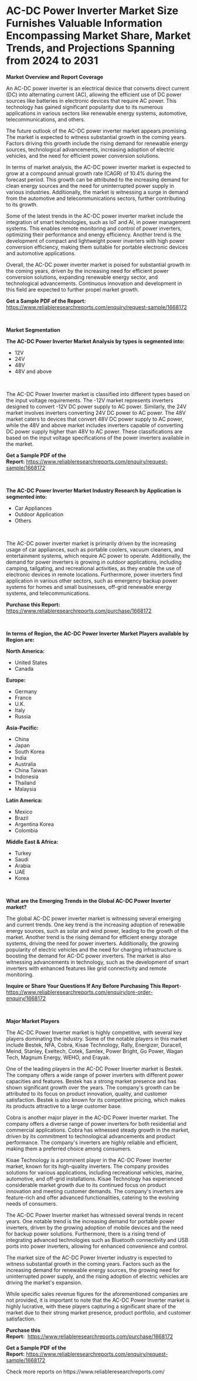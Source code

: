 <p><h1>AC-DC Power Inverter Market Size Furnishes Valuable Information Encompassing Market Share, Market Trends, and Projections Spanning from 2024 to 2031</h1></p><p><strong>Market Overview and Report Coverage</strong></p>
<p><p>An AC-DC power inverter is an electrical device that converts direct current (DC) into alternating current (AC), allowing the efficient use of DC power sources like batteries in electronic devices that require AC power. This technology has gained significant popularity due to its numerous applications in various sectors like renewable energy systems, automotive, telecommunications, and others.</p><p>The future outlook of the AC-DC power inverter market appears promising. The market is expected to witness substantial growth in the coming years. Factors driving this growth include the rising demand for renewable energy sources, technological advancements, increasing adoption of electric vehicles, and the need for efficient power conversion solutions.</p><p>In terms of market analysis, the AC-DC power inverter market is expected to grow at a compound annual growth rate (CAGR) of 10.4% during the forecast period. This growth can be attributed to the increasing demand for clean energy sources and the need for uninterrupted power supply in various industries. Additionally, the market is witnessing a surge in demand from the automotive and telecommunications sectors, further contributing to its growth.</p><p>Some of the latest trends in the AC-DC power inverter market include the integration of smart technologies, such as IoT and AI, in power management systems. This enables remote monitoring and control of power inverters, optimizing their performance and energy efficiency. Another trend is the development of compact and lightweight power inverters with high power conversion efficiency, making them suitable for portable electronic devices and automotive applications.</p><p>Overall, the AC-DC power inverter market is poised for substantial growth in the coming years, driven by the increasing need for efficient power conversion solutions, expanding renewable energy sector, and technological advancements. Continuous innovation and development in this field are expected to further propel market growth.</p></p>
<p><strong>Get a Sample PDF of the Report:</strong> <a href="https://www.reliableresearchreports.com/enquiry/request-sample/1668172">https://www.reliableresearchreports.com/enquiry/request-sample/1668172</a></p>
<p>&nbsp;</p>
<p><strong>Market Segmentation</strong></p>
<p><strong>The AC-DC Power Inverter Market Analysis by types is segmented into:</strong></p>
<p><ul><li>12V</li><li>24V</li><li>48V</li><li>48V and above</li></ul></p>
<p>&nbsp;</p>
<p><p>The AC-DC Power Inverter market is classified into different types based on the input voltage requirements. The -12V market represents inverters designed to convert -12V DC power supply to AC power. Similarly, the 24V market involves inverters converting 24V DC power to AC power. The 48V market caters to devices that convert 48V DC power supply to AC power, while the 48V and above market includes inverters capable of converting DC power supply higher than 48V to AC power. These classifications are based on the input voltage specifications of the power inverters available in the market.</p></p>
<p><strong>Get a Sample PDF of the Report:</strong>&nbsp;<a href="https://www.reliableresearchreports.com/enquiry/request-sample/1668172">https://www.reliableresearchreports.com/enquiry/request-sample/1668172</a></p>
<p>&nbsp;</p>
<p><strong>The AC-DC Power Inverter Market Industry Research by Application is segmented into:</strong></p>
<p><ul><li>Car Appliances</li><li>Outdoor Application</li><li>Others</li></ul></p>
<p>&nbsp;</p>
<p><p>The AC-DC power inverter market is primarily driven by the increasing usage of car appliances, such as portable coolers, vacuum cleaners, and entertainment systems, which require AC power to operate. Additionally, the demand for power inverters is growing in outdoor applications, including camping, tailgating, and recreational activities, as they enable the use of electronic devices in remote locations. Furthermore, power inverters find application in various other sectors, such as emergency backup power systems for homes and small businesses, off-grid renewable energy systems, and telecommunications.</p></p>
<p><strong>Purchase this Report:</strong>&nbsp; <a href="https://www.reliableresearchreports.com/purchase/1668172">https://www.reliableresearchreports.com/purchase/1668172</a></p>
<p>&nbsp;</p>
<p><strong>In terms of Region, the AC-DC Power Inverter Market Players available by Region are:</strong></p>
<p>
    <p> <strong> North America: </strong>
        <ul>
            <li>United States</li>
            <li>Canada</li>
        </ul>
        </p> 
    <p> <strong> Europe: </strong>
        <ul>
            <li>Germany</li>
            <li>France</li>
            <li>U.K.</li>
            <li>Italy</li>
            <li>Russia</li>
        </ul>
        </p> 
    <p> <strong> Asia-Pacific: </strong>
        <ul>
            <li>China</li>
            <li>Japan</li>
            <li>South Korea</li>
            <li>India</li>
            <li>Australia</li>
            <li>China Taiwan</li>
            <li>Indonesia</li>
            <li>Thailand</li>
            <li>Malaysia</li>
        </ul>
        </p> 
    <p> <strong> Latin America: </strong>
        <ul>
            <li>Mexico</li>
            <li>Brazil</li>
            <li>Argentina Korea</li>
            <li>Colombia</li>
        </ul>
        </p> 
    <p> <strong> Middle East & Africa: </strong>
        <ul>
            <li>Turkey</li>
            <li>Saudi</li>
            <li>Arabia</li>
            <li>UAE</li>
            <li>Korea</li>
        </ul>
    </p>
    </p>
<p>&nbsp;</p>
<p><strong>What are the Emerging Trends in the Global AC-DC Power Inverter market?</strong></p>
<p><p>The global AC-DC power inverter market is witnessing several emerging and current trends. One key trend is the increasing adoption of renewable energy sources, such as solar and wind power, leading to the growth of the market. Another trend is the rising demand for efficient energy storage systems, driving the need for power inverters. Additionally, the growing popularity of electric vehicles and the need for charging infrastructure is boosting the demand for AC-DC power inverters. The market is also witnessing advancements in technology, such as the development of smart inverters with enhanced features like grid connectivity and remote monitoring.</p></p>
<p><strong>Inquire or Share Your Questions If Any Before Purchasing This Report</strong>- <a href="https://www.reliableresearchreports.com/enquiry/pre-order-enquiry/1668172">https://www.reliableresearchreports.com/enquiry/pre-order-enquiry/1668172</a></p>
<p>&nbsp;</p>
<p><strong>Major Market Players</strong></p>
<p><p>The AC-DC Power Inverter market is highly competitive, with several key players dominating the industry. Some of the notable players in this market include Bestek, NFA, Cobra, Kisae Technology, Rally, Energizer, Duracell, Meind, Stanley, Exeltech, Cotek, Samlex, Power Bright, Go Power, Wagan Tech, Magnum Energy, WEHO, and Erayak.</p><p>One of the leading players in the AC-DC Power Inverter market is Bestek. The company offers a wide range of power inverters with different power capacities and features. Bestek has a strong market presence and has shown significant growth over the years. The company's growth can be attributed to its focus on product innovation, quality, and customer satisfaction. Bestek is also known for its competitive pricing, which makes its products attractive to a large customer base.</p><p>Cobra is another major player in the AC-DC Power Inverter market. The company offers a diverse range of power inverters for both residential and commercial applications. Cobra has witnessed steady growth in the market, driven by its commitment to technological advancements and product performance. The company's inverters are highly reliable and efficient, making them a preferred choice among consumers.</p><p>Kisae Technology is a prominent player in the AC-DC Power Inverter market, known for its high-quality inverters. The company provides solutions for various applications, including recreational vehicles, marine, automotive, and off-grid installations. Kisae Technology has experienced considerable market growth due to its continued focus on product innovation and meeting customer demands. The company's inverters are feature-rich and offer advanced functionalities, catering to the evolving needs of consumers.</p><p>The AC-DC Power Inverter market has witnessed several trends in recent years. One notable trend is the increasing demand for portable power inverters, driven by the growing adoption of mobile devices and the need for backup power solutions. Furthermore, there is a rising trend of integrating advanced technologies such as Bluetooth connectivity and USB ports into power inverters, allowing for enhanced convenience and control.</p><p>The market size of the AC-DC Power Inverter industry is expected to witness substantial growth in the coming years. Factors such as the increasing demand for renewable energy sources, the growing need for uninterrupted power supply, and the rising adoption of electric vehicles are driving the market's expansion.</p><p>While specific sales revenue figures for the aforementioned companies are not provided, it is important to note that the AC-DC Power Inverter market is highly lucrative, with these players capturing a significant share of the market due to their strong market presence, product portfolio, and customer satisfaction.</p></p>
<p><strong>Purchase this Report:</strong>&nbsp;&nbsp;<a href="https://www.reliableresearchreports.com/purchase/1668172">https://www.reliableresearchreports.com/purchase/1668172</a></p>
<p></p>
<p><strong>Get a Sample PDF of the Report:</strong>&nbsp;<a href="https://www.reliableresearchreports.com/enquiry/request-sample/1668172">https://www.reliableresearchreports.com/enquiry/request-sample/1668172</a></p>
<p>Check more reports on https://www.reliableresearchreports.com/</p>